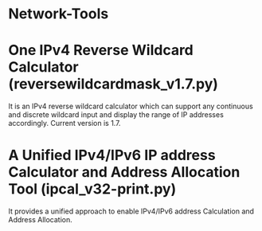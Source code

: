 # Network-Tools
# One IPv4 Reverse Wildcard Calculator (reversewildcardmask_v1.7.py)
It is an IPv4 reverse wildcard calculator which can support any continuous and discrete wildcard input and display the range of IP addresses accordingly. Current version is 1.7. 
# A Unified IPv4/IPv6 IP address Calculator and Address Allocation Tool (ipcal_v32-print.py)
It provides a unified approach to enable IPv4/IPv6 address Calculation and Address Allocation.
